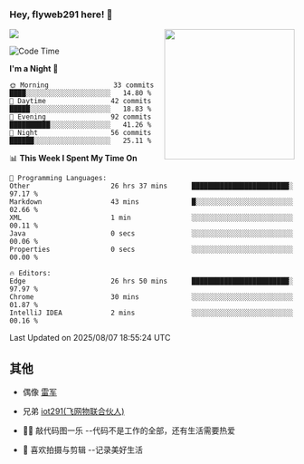 ### Hey, flyweb291 here! 👋

![](https://metrics.lecoq.io/cherry291?template=classic&config.timezone=Asia%2FShanghai)
<img align='right' src="https://media.giphy.com/media/M9gbBd9nbDrOTu1Mqx/giphy.gif" width="230">
<!-- ![](https://github-readme-stats-ouuan.vercel.app/api?username=flyweb291&theme=dark&show_icons=true) -->

<!--START_SECTION:waka-->
![Code Time](http://img.shields.io/badge/Code%20Time-1%2C385%20hrs%2050%20mins-blue)

**I'm a Night 🦉** 

```text
🌞 Morning                33 commits          ████░░░░░░░░░░░░░░░░░░░░░   14.80 % 
🌆 Daytime                42 commits          █████░░░░░░░░░░░░░░░░░░░░   18.83 % 
🌃 Evening                92 commits          ██████████░░░░░░░░░░░░░░░   41.26 % 
🌙 Night                  56 commits          ██████░░░░░░░░░░░░░░░░░░░   25.11 % 
```


📊 **This Week I Spent My Time On** 

```text
💬 Programming Languages: 
Other                    26 hrs 37 mins      ████████████████████████░   97.17 % 
Markdown                 43 mins             █░░░░░░░░░░░░░░░░░░░░░░░░   02.66 % 
XML                      1 min               ░░░░░░░░░░░░░░░░░░░░░░░░░   00.11 % 
Java                     0 secs              ░░░░░░░░░░░░░░░░░░░░░░░░░   00.06 % 
Properties               0 secs              ░░░░░░░░░░░░░░░░░░░░░░░░░   00.00 % 

🔥 Editors: 
Edge                     26 hrs 50 mins      ████████████████████████░   97.97 % 
Chrome                   30 mins             ░░░░░░░░░░░░░░░░░░░░░░░░░   01.87 % 
IntelliJ IDEA            2 mins              ░░░░░░░░░░░░░░░░░░░░░░░░░   00.16 % 
```


 Last Updated on 2025/08/07 18:55:24 UTC
<!--END_SECTION:waka-->

<!--
**flyweb291/数字游牧人** is a ✨ _special_ ✨ repository because its `README.md` (this file) appears on your GitHub profile.

Here are some ideas to get you started:

- 🔭 I’m currently working on ...
- 🌱 I’m currently learning ...
- 👯 I’m looking to collaborate on ...
- 🤔 I’m looking for help with ...
- 💬 Ask me about ...
- 📫 How to reach me: ...
- 😄 Pronouns: ...
- ⚡ Fun fact: ...
-->

 ## 其他
 
- 偶像 [雷军](https://weibo.com/u/1749127163)
- 兄弟 [iot291(飞网物联合伙人)](https://github.com/iot291)

- 👨‍💻 敲代码图一乐    --代码不是工作的全部，还有生活需要热爱
- 🎥 喜欢拍摄与剪辑  --记录美好生活

